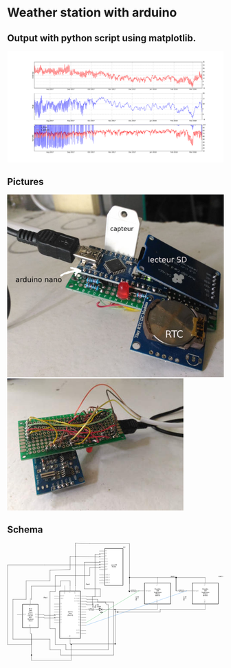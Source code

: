 # Weather station with arduino


Output with python script using matplotlib.
-------------------------------------------
![](https://raw.githubusercontent.com/trent30/station_meteo/master/arduino/output.svg)

Pictures
--------
![](https://github.com/trent30/station_meteo/blob/master/arduino/sm_01.jpg?raw=true)![](https://github.com/trent30/station_meteo/blob/master/arduino/sm_02.jpg?raw=true)

Schema
------
<svg xmlns:svg='http://www.w3.org/2000/svg' xmlns='http://www.w3.org/2000/svg' version='1.2' baseProfile='tiny' x='0in' y='0in' width='8.17292in' height='4.45262in' viewBox='0 0 588.45 320.589' >
<g partID='57470'><g transform='translate(127.65,116.274)' ><g id="schematic">
<rect height="128.7" stroke="#000000" stroke-linecap="round" class="interior rect" stroke-width="0.9" width="56.7" x="14.85" y="14.85" fill="#FFFFFF"/>
<line stroke="none" stroke-linecap="round" y2="28.8" class="pin" x2="86.0499" stroke-width="0" y1="28.8" fill="none" x1="71.6499" id="connector45pin"/>
<g height="0.699999" stroke="none" class="terminal" stroke-width="0" width="0.699999" x="86.0499" y="28.4499" fill="none" id="connector45terminal"/>
<line stroke="#787878" stroke-linecap="round" y2="28.8" class="pin" x2="86.0499" stroke-width="0.699999" y1="28.8" fill="none" x1="71.6499" id="connector57pin"/>
<text stroke="none" text-anchor="end" class="text" stroke-width="0" font-family="'Droid Sans'" fill="#8c8c8c" font-size="3.49999" x="70.2499" y="29.4999">D13/SCK</text>
<rect height="0.699999" stroke="none" class="terminal" stroke-width="0" width="0.699999" x="86.0499" y="28.4499" fill="none" id="connector57terminal"/>
<line stroke="none" stroke-linecap="round" y2="36" class="pin" x2="86.0499" stroke-width="0" y1="36" fill="none" x1="71.6499" id="connector30pin"/>
<g height="0.699999" stroke="none" class="terminal" stroke-width="0" width="0.699999" x="86.0499" y="35.6499" fill="none" id="connector30terminal"/>
<line stroke="#787878" stroke-linecap="round" y2="36" class="pin" x2="86.0499" stroke-width="0.699999" y1="36" fill="none" x1="71.6499" id="connector55pin"/>
<text stroke="none" text-anchor="end" class="text" stroke-width="0" font-family="'Droid Sans'" fill="#8c8c8c" font-size="3.49999" x="70.2499" y="36.6999">D12/MISO</text>
<rect height="0.699999" stroke="none" class="terminal" stroke-width="0" width="0.699999" x="86.0499" y="35.6499" fill="none" id="connector55terminal"/>
<line stroke="none" stroke-linecap="round" y2="43.2" class="pin" x2="86.0499" stroke-width="0" y1="43.2" fill="none" x1="71.6499" id="connector29pin"/>
<g height="0.699999" stroke="none" class="terminal" stroke-width="0" width="0.699999" x="86.0499" y="42.8499" fill="none" id="connector29terminal"/>
<line stroke="#787878" stroke-linecap="round" y2="43.2" class="pin" x2="86.0499" stroke-width="0.699999" y1="43.2" fill="none" x1="71.6499" id="connector58pin"/>
<text stroke="none" text-anchor="end" class="text" stroke-width="0" font-family="'Droid Sans'" fill="#8c8c8c" font-size="3.49999" x="70.2499" y="43.8999">D11/MOSI</text>
<rect height="0.699999" stroke="none" class="terminal" stroke-width="0" width="0.699999" x="86.0499" y="42.8499" fill="none" id="connector58terminal"/>
<line stroke="#787878" stroke-linecap="round" y2="50.4" class="pin" x2="86.0499" stroke-width="0.699999" y1="50.4" fill="none" x1="71.6499" id="connector28pin"/>
<text stroke="none" text-anchor="end" class="text" stroke-width="0" font-family="'Droid Sans'" fill="#8c8c8c" font-size="3.49999" x="70.2499" y="51.0999">D10</text>
<g height="0.699999" stroke="none" class="terminal" stroke-width="0" width="0.699999" x="86.0499" y="50.0499" fill="none" id="connector28terminal"/>
<line stroke="#787878" stroke-linecap="round" y2="57.6" class="pin" x2="86.0499" stroke-width="0.699999" y1="57.6" fill="none" x1="71.6499" id="connector27pin"/>
<text stroke="none" text-anchor="end" class="text" stroke-width="0" font-family="'Droid Sans'" fill="#8c8c8c" font-size="3.49999" x="70.2499" y="58.2999">D9</text>
<g height="0.699999" stroke="none" class="terminal" stroke-width="0" width="0.699999" x="86.0499" y="57.2499" fill="none" id="connector27terminal"/>
<line stroke="#787878" stroke-linecap="round" y2="64.8" class="pin" x2="86.0499" stroke-width="0.699999" y1="64.8" fill="none" x1="71.6499" id="connector26pin"/>
<text stroke="none" text-anchor="end" class="text" stroke-width="0" font-family="'Droid Sans'" fill="#8c8c8c" font-size="3.49999" x="70.2499" y="65.4999">D8</text>
<g height="0.699999" stroke="none" class="terminal" stroke-width="0" width="0.699999" x="86.0499" y="64.4499" fill="none" id="connector26terminal"/>
<line stroke="#787878" stroke-linecap="round" y2="72" class="pin" x2="86.0499" stroke-width="0.699999" y1="72" fill="none" x1="71.6499" id="connector25pin"/>
<text stroke="none" text-anchor="end" class="text" stroke-width="0" font-family="'Droid Sans'" fill="#8c8c8c" font-size="3.49999" x="70.2499" y="72.6999">D7</text>
<g height="0.699999" stroke="none" class="terminal" stroke-width="0" width="0.699999" x="86.0499" y="71.6499" fill="none" id="connector25terminal"/>
<line stroke="#787878" stroke-linecap="round" y2="79.2" class="pin" x2="86.0499" stroke-width="0.699999" y1="79.2" fill="none" x1="71.6499" id="connector24pin"/>
<text stroke="none" text-anchor="end" class="text" stroke-width="0" font-family="'Droid Sans'" fill="#8c8c8c" font-size="3.49999" x="70.2499" y="79.8999">D6</text>
<g height="0.699999" stroke="none" class="terminal" stroke-width="0" width="0.699999" x="86.0499" y="78.8499" fill="none" id="connector24terminal"/>
<line stroke="#787878" stroke-linecap="round" y2="86.4" class="pin" x2="86.0499" stroke-width="0.699999" y1="86.4" fill="none" x1="71.6499" id="connector23pin"/>
<text stroke="none" text-anchor="end" class="text" stroke-width="0" font-family="'Droid Sans'" fill="#8c8c8c" font-size="3.49999" x="70.2499" y="87.0999">D5</text>
<g height="0.699999" stroke="none" class="terminal" stroke-width="0" width="0.699999" x="86.0499" y="86.0499" fill="none" id="connector23terminal"/>
<line stroke="#787878" stroke-linecap="round" y2="93.6" class="pin" x2="86.0499" stroke-width="0.699999" y1="93.6" fill="none" x1="71.6499" id="connector22pin"/>
<text stroke="none" text-anchor="end" class="text" stroke-width="0" font-family="'Droid Sans'" fill="#8c8c8c" font-size="3.49999" x="70.2499" y="94.2999">D4</text>
<g height="0.699999" stroke="none" class="terminal" stroke-width="0" width="0.699999" x="86.0499" y="93.2499" fill="none" id="connector22terminal"/>
<line stroke="#787878" stroke-linecap="round" y2="100.8" class="pin" x2="86.0499" stroke-width="0.699999" y1="100.8" fill="none" x1="71.6499" id="connector21pin"/>
<text stroke="none" text-anchor="end" class="text" stroke-width="0" font-family="'Droid Sans'" fill="#8c8c8c" font-size="3.49999" x="70.2499" y="101.5">D3</text>
<g height="0.699999" stroke="none" class="terminal" stroke-width="0" width="0.699999" x="86.0499" y="100.45" fill="none" id="connector21terminal"/>
<line stroke="#787878" stroke-linecap="round" y2="108" class="pin" x2="86.0499" stroke-width="0.699999" y1="108" fill="none" x1="71.6499" id="connector20pin"/>
<text stroke="none" text-anchor="end" class="text" stroke-width="0" font-family="'Droid Sans'" fill="#8c8c8c" font-size="3.49999" x="70.2499" y="108.7">D2</text>
<g height="0.699999" stroke="none" class="terminal" stroke-width="0" width="0.699999" x="86.0499" y="107.65" fill="none" id="connector20terminal"/>
<line stroke="#787878" stroke-linecap="round" y2="122.4" class="pin" x2="86.0499" stroke-width="0.699999" y1="122.4" fill="none" x1="71.6499" id="connector16pin"/>
<text stroke="none" text-anchor="end" class="text" stroke-width="0" font-family="'Droid Sans'" fill="#8c8c8c" font-size="3.49999" x="70.2499" y="123.1">D1/TX</text>
<g height="0.699999" stroke="none" class="terminal" stroke-width="0" width="0.699999" x="86.0499" y="122.05" fill="none" id="connector16terminal"/>
<line stroke="#787878" stroke-linecap="round" y2="129.6" class="pin" x2="86.0499" stroke-width="0.699999" y1="129.6" fill="none" x1="71.6499" id="connector17pin"/>
<text stroke="none" text-anchor="end" class="text" stroke-width="0" font-family="'Droid Sans'" fill="#8c8c8c" font-size="3.49999" x="70.2499" y="130.3">D0/RX</text>
<g height="0.699999" stroke="none" class="terminal" stroke-width="0" width="0.699999" x="86.0499" y="129.25" fill="none" id="connector17terminal"/>
<line stroke="none" stroke-linecap="round" y2="28.8" class="pin" x2="14.75" stroke-width="0" y1="28.8" fill="none" x1="0.349999" id="connector33pin"/>
<g height="0.699999" stroke="none" class="terminal" stroke-width="0" width="0.699999" x="-0.349999" y="28.4499" fill="none" id="connector33terminal"/>
<line stroke="none" stroke-linecap="round" y2="28.8" class="pin" x2="14.75" stroke-width="0" y1="28.8" fill="none" x1="0.349999" id="connector18pin"/>
<g height="0.699999" stroke="none" class="terminal" stroke-width="0" width="0.699999" x="-0.349999" y="28.4499" fill="none" id="connector18terminal"/>
<line stroke="#787878" stroke-linecap="round" y2="28.8" class="pin" x2="14.75" stroke-width="0.699999" y1="28.8" fill="none" x1="0.349999" id="connector59pin"/>
<text stroke="none" text-anchor="start" class="text" stroke-width="0" font-family="'Droid Sans'" fill="#8c8c8c" font-size="3.49999" x="16.15" y="29.4999">RESET</text>
<rect height="0.699999" stroke="none" class="terminal" stroke-width="0" width="0.699999" x="-0.349999" y="28.4499" fill="none" id="connector59terminal"/>
<line stroke="#787878" stroke-linecap="round" y2="36" class="pin" x2="14.75" stroke-width="0.699999" y1="36" fill="none" x1="0.349999" id="connector43pin"/>
<text stroke="none" text-anchor="start" class="text" stroke-width="0" font-family="'Droid Sans'" fill="#8c8c8c" font-size="3.49999" x="16.15" y="36.6999">AREF</text>
<g height="0.699999" stroke="none" class="terminal" stroke-width="0" width="0.699999" x="-0.349999" y="35.6499" fill="none" id="connector43terminal"/>
<line stroke="#787878" stroke-linecap="round" y2="50.4" class="pin" x2="14.75" stroke-width="0.699999" y1="50.4" fill="none" x1="0.349999" id="connector42pin"/>
<text stroke="none" text-anchor="start" class="text" stroke-width="0" font-family="'Droid Sans'" fill="#8c8c8c" font-size="3.49999" x="16.15" y="51.0999">A0</text>
<g height="0.699999" stroke="none" class="terminal" stroke-width="0" width="0.699999" x="-0.349999" y="50.0499" fill="none" id="connector42terminal"/>
<line stroke="#787878" stroke-linecap="round" y2="57.6" class="pin" x2="14.75" stroke-width="0.699999" y1="57.6" fill="none" x1="0.349999" id="connector41pin"/>
<text stroke="none" text-anchor="start" class="text" stroke-width="0" font-family="'Droid Sans'" fill="#8c8c8c" font-size="3.49999" x="16.15" y="58.2999">A1</text>
<g height="0.699999" stroke="none" class="terminal" stroke-width="0" width="0.699999" x="-0.349999" y="57.2499" fill="none" id="connector41terminal"/>
<line stroke="#787878" stroke-linecap="round" y2="64.8" class="pin" x2="14.75" stroke-width="0.699999" y1="64.8" fill="none" x1="0.349999" id="connector40pin"/>
<text stroke="none" text-anchor="start" class="text" stroke-width="0" font-family="'Droid Sans'" fill="#8c8c8c" font-size="3.49999" x="16.15" y="65.4999">A2</text>
<g height="0.699999" stroke="none" class="terminal" stroke-width="0" width="0.699999" x="-0.349999" y="64.4499" fill="none" id="connector40terminal"/>
<line stroke="#787878" stroke-linecap="round" y2="72" class="pin" x2="14.75" stroke-width="0.699999" y1="72" fill="none" x1="0.349999" id="connector39pin"/>
<text stroke="none" text-anchor="start" class="text" stroke-width="0" font-family="'Droid Sans'" fill="#8c8c8c" font-size="3.49999" x="16.15" y="72.6999">A3</text>
<g height="0.699999" stroke="none" class="terminal" stroke-width="0" width="0.699999" x="-0.349999" y="71.6499" fill="none" id="connector39terminal"/>
<line stroke="#787878" stroke-linecap="round" y2="79.2" class="pin" x2="14.75" stroke-width="0.699999" y1="79.2" fill="none" x1="0.349999" id="connector38pin"/>
<text stroke="none" text-anchor="start" class="text" stroke-width="0" font-family="'Droid Sans'" fill="#8c8c8c" font-size="3.49999" x="16.15" y="79.8999">A4</text>
<g height="0.699999" stroke="none" class="terminal" stroke-width="0" width="0.699999" x="-0.349999" y="78.8499" fill="none" id="connector38terminal"/>
<line stroke="#787878" stroke-linecap="round" y2="86.4" class="pin" x2="14.75" stroke-width="0.699999" y1="86.4" fill="none" x1="0.349999" id="connector37pin"/>
<text stroke="none" text-anchor="start" class="text" stroke-width="0" font-family="'Droid Sans'" fill="#8c8c8c" font-size="3.49999" x="16.15" y="87.0999">A5</text>
<g height="0.699999" stroke="none" class="terminal" stroke-width="0" width="0.699999" x="-0.349999" y="86.0499" fill="none" id="connector37terminal"/>
<line stroke="#787878" stroke-linecap="round" y2="93.6" class="pin" x2="14.75" stroke-width="0.699999" y1="93.6" fill="none" x1="0.349999" id="connector36pin"/>
<text stroke="none" text-anchor="start" class="text" stroke-width="0" font-family="'Droid Sans'" fill="#8c8c8c" font-size="3.49999" x="16.15" y="94.2999">A6</text>
<g height="0.699999" stroke="none" class="terminal" stroke-width="0" width="0.699999" x="-0.349999" y="93.2499" fill="none" id="connector36terminal"/>
<line stroke="#787878" stroke-linecap="round" y2="100.8" class="pin" x2="14.75" stroke-width="0.699999" y1="100.8" fill="none" x1="0.349999" id="connector35pin"/>
<text stroke="none" text-anchor="start" class="text" stroke-width="0" font-family="'Droid Sans'" fill="#8c8c8c" font-size="3.49999" x="16.15" y="101.5">A7</text>
<g height="0.699999" stroke="none" class="terminal" stroke-width="0" width="0.699999" x="-0.349999" y="100.45" fill="none" id="connector35terminal"/>
<line stroke="none" stroke-linecap="round" y2="158.05" class="pin" x2="43.2" stroke-width="0" y1="143.65" fill="none" x1="43.2" id="connector19pin"/>
<g height="0.699999" stroke="none" class="terminal" stroke-width="0" width="0.699999" x="42.8499" y="158.05" fill="none" id="connector19terminal"/>
<line stroke="none" stroke-linecap="round" y2="158.05" class="pin" x2="43.2" stroke-width="0" y1="143.65" fill="none" x1="43.2" id="connector32pin"/>
<g height="0.699999" stroke="none" class="terminal" stroke-width="0" width="0.699999" x="42.8499" y="158.05" fill="none" id="connector32terminal"/>
<line stroke="#787878" stroke-linecap="round" y2="158.05" class="pin" x2="43.2" stroke-width="0.699999" y1="143.65" fill="none" x1="43.2" id="connector60pin"/>
<g transform="matrix(1, 0, 0, 1, 43.8999, 142.25)">
<g>
<g transform="rotate(270)">
<g>
<text stroke="none" text-anchor="start" class="text" stroke-width="0" font-family="'Droid Sans'" fill="#8c8c8c" font-size="3.49999" x="0" y="0">GND</text>
</g>
</g>
</g>
</g>
<rect height="0.699999" stroke="none" class="terminal" stroke-width="0" width="0.699999" x="42.8499" y="158.05" fill="none" id="connector60terminal"/>
<line stroke="#787878" stroke-linecap="round" y2="14.75" class="pin" x2="28.8" stroke-width="0.699999" y1="0.349999" fill="none" x1="28.8" id="connector31pin"/>
<g transform="matrix(1, 0, 0, 1, 29.4999, 16.15)">
<g>
<g transform="rotate(270)">
<g>
<text stroke="none" text-anchor="end" class="text" stroke-width="0" font-family="'Droid Sans'" fill="#8c8c8c" font-size="3.49999" x="0" y="0">VIN</text>
</g>
</g>
</g>
</g>
<g height="0.699999" stroke="none" class="terminal" stroke-width="0" width="0.699999" x="28.4499" y="-0.349999" fill="none" id="connector31terminal"/>
<line stroke="none" stroke-linecap="round" y2="14.75" class="pin" x2="43.2" stroke-width="0" y1="0.349999" fill="none" x1="43.2" id="connector34pin"/>
<g height="0.699999" stroke="none" class="terminal" stroke-width="0" width="0.699999" x="42.8499" y="-0.349999" fill="none" id="connector34terminal"/>
<line stroke="#787878" stroke-linecap="round" y2="14.75" class="pin" x2="43.2" stroke-width="0.699999" y1="0.349999" fill="none" x1="43.2" id="connector56pin"/>
<g transform="matrix(1, 0, 0, 1, 43.8999, 16.15)">
<g>
<g transform="rotate(270)">
<g>
<text stroke="none" text-anchor="end" class="text" stroke-width="0" font-family="'Droid Sans'" fill="#8c8c8c" font-size="3.49999" x="0" y="0">5V</text>
</g>
</g>
</g>
</g>
<rect height="0.699999" stroke="none" class="terminal" stroke-width="0" width="0.699999" x="42.8499" y="-0.349999" fill="none" id="connector56terminal"/>
<line stroke="#787878" stroke-linecap="round" y2="14.75" class="pin" x2="57.6" stroke-width="0.699999" y1="0.349999" fill="none" x1="57.6" id="connector44pin"/>
<g transform="matrix(1, 0, 0, 1, 58.2999, 16.15)">
<g>
<g transform="rotate(270)">
<g>
<text stroke="none" text-anchor="end" class="text" stroke-width="0" font-family="'Droid Sans'" fill="#8c8c8c" font-size="3.49999" x="0" y="0">3V3</text>
</g>
</g>
</g>
</g>
<g height="0.699999" stroke="none" class="terminal" stroke-width="0" width="0.699999" x="57.2499" y="-0.349999" fill="none" id="connector44terminal"/>
<text stroke="none" text-anchor="middle" class="text" stroke-width="0" font-family="'Droid Sans'" fill="#000000" font-size="4.25001" x="43.6499" y="72.8498" id="label">Arduino</text>
<text stroke="none" text-anchor="middle" class="text" stroke-width="0" font-family="'Droid Sans'" fill="#000000" font-size="4.25001" x="43.6499" y="77.3833" id="label">Nano</text>
<text stroke="none" text-anchor="middle" class="text" stroke-width="0" font-family="'Droid Sans'" fill="#000000" font-size="4.25001" x="43.6499" y="81.9167" id="label">(Rev3.0)</text>
</g>
</g></g><g partID='65090'><g transform='translate(487.65,94.6739)' ><g id="schematic">
<rect height="56.7" stroke="#000000" stroke-linecap="round" class="interior rect" stroke-width="0.9" width="71.1" x="14.85" y="14.85" fill="#FFFFFF"/>
<line stroke="#787878" stroke-linecap="round" y2="36" class="pin" x2="14.75" stroke-width="0.699999" y1="36" fill="none" x1="0.349999" id="connector9"/>
<text stroke="none" text-anchor="start" class="text" stroke-width="0" font-family="'Droid Sans'" fill="#8c8c8c" font-size="3.49999" x="16.15" y="36.6999">Data-signal</text>
<g height="0.699999" stroke="none" class="terminal" stroke-width="0" width="0.699999" x="-0.349999" y="35.6499" fill="none" id="connector9terminal"/>
<line stroke="none" stroke-linecap="round" y2="86.0499" class="pin" x2="50.4" stroke-width="0" y1="71.6499" fill="none" x1="50.4" id="connector10"/>
<g height="0.699999" stroke="none" class="terminal" stroke-width="0" width="0.699999" x="50.0499" y="86.0499" fill="none" id="connector10terminal"/>
<line stroke="#787878" stroke-linecap="round" y2="86.0499" class="pin" x2="50.4" stroke-width="0.699999" y1="71.6499" fill="none" x1="50.4" id="connector11"/>
<g transform="matrix(1, 0, 0, 1, 51.0999, 70.2499)">
<g>
<g transform="rotate(270)">
<g>
<text stroke="none" text-anchor="start" class="text" stroke-width="0" font-family="'Droid Sans'" fill="#8c8c8c" font-size="3.49999" x="0" y="0">GND 2</text>
</g>
</g>
</g>
</g>
<g height="0.699999" stroke="none" class="terminal" stroke-width="0" width="0.699999" x="50.0499" y="86.0499" fill="none" id="connector11terminal"/>
<line stroke="#787878" stroke-linecap="round" y2="14.75" class="pin" x2="50.4" stroke-width="0.699999" y1="0.349999" fill="none" x1="50.4" id="connector8"/>
<g transform="matrix(1, 0, 0, 1, 51.0999, 16.15)">
<g>
<g transform="rotate(270)">
<g>
<text stroke="none" text-anchor="end" class="text" stroke-width="0" font-family="'Droid Sans'" fill="#8c8c8c" font-size="3.49999" x="0" y="0">Vcc</text>
</g>
</g>
</g>
</g>
<g height="0.699999" stroke="none" class="terminal" stroke-width="0" width="0.699999" x="50.0499" y="-0.349999" fill="none" id="connector8terminal"/>
<text stroke="none" text-anchor="middle" class="text" stroke-width="0" font-family="'Droid Sans'" fill="#000000" font-size="4.25001" x="50.8499" y="32.3164" id="label">Humidity</text>
<text stroke="none" text-anchor="middle" class="text" stroke-width="0" font-family="'Droid Sans'" fill="#000000" font-size="4.25001" x="50.8499" y="36.8498" id="label">and</text>
<text stroke="none" text-anchor="middle" class="text" stroke-width="0" font-family="'Droid Sans'" fill="#000000" font-size="4.25001" x="50.8499" y="41.3833" id="label">Temperature</text>
<text stroke="none" text-anchor="middle" class="text" stroke-width="0" font-family="'Droid Sans'" fill="#000000" font-size="4.25001" x="50.8499" y="45.9167" id="label">Sensor</text>
<text stroke="none" text-anchor="middle" class="text" stroke-width="0" font-family="'Droid Sans'" fill="#000000" font-size="4.25001" x="50.8499" y="50.4502" id="label">RHT03</text>
</g>
</g></g><g partID='74000'><g transform='translate(358.05,94.6739)' ><g id="schematic">
<rect height="56.7" stroke="#000000" stroke-linecap="round" class="interior rect" stroke-width="0.9" width="71.1" x="14.85" y="14.85" fill="#FFFFFF"/>
<line stroke="#787878" stroke-linecap="round" y2="36" class="pin" x2="14.75" stroke-width="0.699999" y1="36" fill="none" x1="0.349999" id="connector9"/>
<text stroke="none" text-anchor="start" class="text" stroke-width="0" font-family="'Droid Sans'" fill="#8c8c8c" font-size="3.49999" x="16.15" y="36.6999">Data-signal</text>
<g height="0.699999" stroke="none" class="terminal" stroke-width="0" width="0.699999" x="-0.349999" y="35.6499" fill="none" id="connector9terminal"/>
<line stroke="none" stroke-linecap="round" y2="86.0499" class="pin" x2="50.4" stroke-width="0" y1="71.6499" fill="none" x1="50.4" id="connector10"/>
<g height="0.699999" stroke="none" class="terminal" stroke-width="0" width="0.699999" x="50.0499" y="86.0499" fill="none" id="connector10terminal"/>
<line stroke="#787878" stroke-linecap="round" y2="86.0499" class="pin" x2="50.4" stroke-width="0.699999" y1="71.6499" fill="none" x1="50.4" id="connector11"/>
<g transform="matrix(1, 0, 0, 1, 51.0999, 70.2499)">
<g>
<g transform="rotate(270)">
<g>
<text stroke="none" text-anchor="start" class="text" stroke-width="0" font-family="'Droid Sans'" fill="#8c8c8c" font-size="3.49999" x="0" y="0">GND 2</text>
</g>
</g>
</g>
</g>
<g height="0.699999" stroke="none" class="terminal" stroke-width="0" width="0.699999" x="50.0499" y="86.0499" fill="none" id="connector11terminal"/>
<line stroke="#787878" stroke-linecap="round" y2="14.75" class="pin" x2="50.4" stroke-width="0.699999" y1="0.349999" fill="none" x1="50.4" id="connector8"/>
<g transform="matrix(1, 0, 0, 1, 51.0999, 16.15)">
<g>
<g transform="rotate(270)">
<g>
<text stroke="none" text-anchor="end" class="text" stroke-width="0" font-family="'Droid Sans'" fill="#8c8c8c" font-size="3.49999" x="0" y="0">Vcc</text>
</g>
</g>
</g>
</g>
<g height="0.699999" stroke="none" class="terminal" stroke-width="0" width="0.699999" x="50.0499" y="-0.349999" fill="none" id="connector8terminal"/>
<text stroke="none" text-anchor="middle" class="text" stroke-width="0" font-family="'Droid Sans'" fill="#000000" font-size="4.25001" x="50.8499" y="32.3164" id="label">Humidity</text>
<text stroke="none" text-anchor="middle" class="text" stroke-width="0" font-family="'Droid Sans'" fill="#000000" font-size="4.25001" x="50.8499" y="36.8498" id="label">and</text>
<text stroke="none" text-anchor="middle" class="text" stroke-width="0" font-family="'Droid Sans'" fill="#000000" font-size="4.25001" x="50.8499" y="41.3833" id="label">Temperature</text>
<text stroke="none" text-anchor="middle" class="text" stroke-width="0" font-family="'Droid Sans'" fill="#000000" font-size="4.25001" x="50.8499" y="45.9167" id="label">Sensor</text>
<text stroke="none" text-anchor="middle" class="text" stroke-width="0" font-family="'Droid Sans'" fill="#000000" font-size="4.25001" x="50.8499" y="50.4502" id="label">RHT03</text>
</g>
</g></g><g partID='87650'><g transform='translate(213.7,177.978)' ><g xmlns="http://www.w3.org/2000/svg" id="schematic">
<line xmlns="http://www.w3.org/2000/svg" stroke="#000000" stroke-linecap="round" y2="0.216" class="other" x2="8.63003" stroke-width="0.432002" y1="3.096" x1="7.55002"/>
<line xmlns="http://www.w3.org/2000/svg" stroke="#000000" stroke-linecap="round" y2="5.976" class="other" x2="10.43" stroke-width="0.432002" y1="0.216" x1="8.63003"/>
<line xmlns="http://www.w3.org/2000/svg" stroke="#000000" stroke-linecap="round" y2="0.216" class="other" x2="12.23" stroke-width="0.432002" y1="5.976" x1="10.43"/>
<line xmlns="http://www.w3.org/2000/svg" stroke="#000000" stroke-linecap="round" y2="5.976" class="other" x2="14.03" stroke-width="0.432002" y1="0.216" x1="12.23"/>
<line xmlns="http://www.w3.org/2000/svg" stroke="#000000" stroke-linecap="round" y2="0.216" class="other" x2="15.8301" stroke-width="0.432002" y1="5.976" x1="14.03"/>
<line xmlns="http://www.w3.org/2000/svg" stroke="#000000" stroke-linecap="round" y2="5.976" class="other" x2="17.6301" stroke-width="0.432002" y1="0.216" x1="15.8301"/>
<line xmlns="http://www.w3.org/2000/svg" stroke="#000000" stroke-linecap="round" y2="0.216" class="other" x2="19.4301" stroke-width="0.432002" y1="5.976" x1="17.6301"/>
<line xmlns="http://www.w3.org/2000/svg" stroke="#000000" stroke-linecap="round" y2="5.976" class="other" x2="21.2301" stroke-width="0.432002" y1="0.216" x1="19.4301"/>
<line xmlns="http://www.w3.org/2000/svg" stroke="#000000" stroke-linecap="round" y2="3.096" class="other" x2="21.9501" stroke-width="0.432002" y1="5.976" x1="21.2301"/>
<line xmlns="http://www.w3.org/2000/svg" stroke="#787878" stroke-linecap="round" y2="3.096" class="pin" x2="21.9501" stroke-width="0.700001" connectorname="2" y1="3.096" id="connector1pin" x1="29.1502"/>
<g height="0.000283465" xmlns="http://www.w3.org/2000/svg" stroke="none" class="terminal" stroke-width="0" width="0.000283466" x="29.1502" y="3.096" fill="none" id="connector1terminal"/>
<text xmlns="http://www.w3.org/2000/svg" stroke="none" text-anchor="middle" class="text" stroke-width="0" font-family="'Droid Sans'" fill="#8c8c8c" font-size="2.50001" x="25.5501" y="2.046">2</text>
<line xmlns="http://www.w3.org/2000/svg" stroke="#787878" stroke-linecap="round" y2="3.096" class="pin" x2="7.55002" stroke-width="0.700001" connectorname="1" y1="3.096" id="connector0pin" x1="0.350001"/>
<g height="0.000283465" xmlns="http://www.w3.org/2000/svg" stroke="none" class="terminal" stroke-width="0" width="0.000283466" x="0.350001" y="3.096" fill="none" id="connector0terminal"/>
<text xmlns="http://www.w3.org/2000/svg" stroke="none" text-anchor="middle" class="text" stroke-width="0" font-family="'Droid Sans'" fill="#8c8c8c" font-size="2.50001" x="3.95001" y="2.046">1</text>
</g>
</g></g><g partID='93280'><g transform='translate(242.499,191.226)' ><g transform='matrix(0,-1,1,0,0,0)'  ><g id="schematic">
<line stroke="#000000" stroke-linecap="round" y2="14.75" x2="10.152" stroke-width="0.5" fill="none" y1="14.75" x1="13.752"/>
<line stroke="#000000" stroke-linecap="round" y2="14.75" x2="6.552" stroke-width="0.5" fill="none" y1="14.75" x1="10.152"/>
<polygon stroke="#000000" stroke-linecap="round" stroke-linejoin="round" stroke-width="0.9" fill="#FFFFFF" points="13.752,7.55,10.152,14.75,6.552,7.55,10.152,7.55"/>
<line stroke="#000000" stroke-linecap="round" y2="12.558" x2="1.543" stroke-width="0.5" fill="none" y1="9.71" x1="4.392"/>
<line stroke="#000000" stroke-linecap="round" y2="15.843" x2="1.859" stroke-width="0.5" fill="none" y1="12.951" x1="4.752"/>
<line stroke="#787878" stroke-linecap="round" y2="14.75" x2="10.152" stroke-width="0.75" fill="none" y1="21.951" id="connector0pin" x1="10.152"/>
<g height="0" width="0.001" x="10.152" y="21.951" fill="none" id="connector0terminal"/>
<line stroke="#787878" stroke-linecap="round" y2="14.75" x2="10.152" stroke-width="0.75" fill="none" y1="21.951" id="connector3pin" x1="10.152"/>
<g height="0" width="0.001" x="10.152" y="21.951" fill="none" id="connector3terminal"/>
<g transform="matrix(1, 0, 0, 1, 3.21098, 6.47347)">
<g>
<g transform="rotate(270)">
<g>
<g transform="matrix(1, 0, 0, 1, -12.5641, 5.8908)">
<text fill="#8C8C8C" font-family="'DroidSans'" font-size="2.5">2</text>
</g>
</g>
</g>
</g>
</g>
<line stroke="#787878" stroke-linecap="round" y2="7.55" x2="10.152" stroke-width="0.75" fill="none" y1="0.35" id="connector2pin" x1="10.152"/>
<g height="0" width="0.001" x="10.152" y="0.35" fill="none" id="connector2terminal"/>
<line stroke="#787878" stroke-linecap="round" y2="7.55" x2="10.152" stroke-width="0.75" fill="none" y1="0.35" id="connector1pin" x1="10.152"/>
<g height="0" width="0.001" x="10.152" y="0.35" fill="none" id="connector1terminal"/>
<g transform="matrix(1, 0, 0, 1, 3.21098, 1.39347)">
<g>
<g transform="rotate(270)">
<g>
<g transform="matrix(1, 0, 0, 1, -3.2457, 5.8908)">
<text fill="#8C8C8C" font-family="'DroidSans'" font-size="2.5">1</text>
</g>
</g>
</g>
</g>
</g>
<path stroke="#000000" stroke-linecap="round" stroke-linejoin="round" stroke-width="0.2" d="M0.432,13.669l1.08,-2.52l1.44,1.439L0.432,13.669z"/>
<path stroke="#000000" stroke-linecap="round" stroke-linejoin="round" stroke-width="0.2" d="M0.792,16.91l1.08,-2.52l1.439,1.439L0.792,16.91z"/>
</g>
</g></g></g><g partID='99450'><g transform='translate(358.4,133.77)' ><g transform='matrix(-1,0,0,-1,0,0)'  ><g xmlns="http://www.w3.org/2000/svg" id="schematic">
<line xmlns="http://www.w3.org/2000/svg" stroke="#000000" stroke-linecap="round" y2="0.216" class="other" x2="8.63003" stroke-width="0.432002" y1="3.096" x1="7.55002"/>
<line xmlns="http://www.w3.org/2000/svg" stroke="#000000" stroke-linecap="round" y2="5.976" class="other" x2="10.43" stroke-width="0.432002" y1="0.216" x1="8.63003"/>
<line xmlns="http://www.w3.org/2000/svg" stroke="#000000" stroke-linecap="round" y2="0.216" class="other" x2="12.23" stroke-width="0.432002" y1="5.976" x1="10.43"/>
<line xmlns="http://www.w3.org/2000/svg" stroke="#000000" stroke-linecap="round" y2="5.976" class="other" x2="14.03" stroke-width="0.432002" y1="0.216" x1="12.23"/>
<line xmlns="http://www.w3.org/2000/svg" stroke="#000000" stroke-linecap="round" y2="0.216" class="other" x2="15.8301" stroke-width="0.432002" y1="5.976" x1="14.03"/>
<line xmlns="http://www.w3.org/2000/svg" stroke="#000000" stroke-linecap="round" y2="5.976" class="other" x2="17.6301" stroke-width="0.432002" y1="0.216" x1="15.8301"/>
<line xmlns="http://www.w3.org/2000/svg" stroke="#000000" stroke-linecap="round" y2="0.216" class="other" x2="19.4301" stroke-width="0.432002" y1="5.976" x1="17.6301"/>
<line xmlns="http://www.w3.org/2000/svg" stroke="#000000" stroke-linecap="round" y2="5.976" class="other" x2="21.2301" stroke-width="0.432002" y1="0.216" x1="19.4301"/>
<line xmlns="http://www.w3.org/2000/svg" stroke="#000000" stroke-linecap="round" y2="3.096" class="other" x2="21.9501" stroke-width="0.432002" y1="5.976" x1="21.2301"/>
<line xmlns="http://www.w3.org/2000/svg" stroke="#787878" stroke-linecap="round" y2="3.096" class="pin" x2="21.9501" stroke-width="0.700001" connectorname="2" y1="3.096" id="connector1pin" x1="29.1502"/>
<g height="0.000283465" xmlns="http://www.w3.org/2000/svg" stroke="none" class="terminal" stroke-width="0" width="0.000283466" x="29.1502" y="3.096" fill="none" id="connector1terminal"/>
<text xmlns="http://www.w3.org/2000/svg" stroke="none" text-anchor="middle" class="text" stroke-width="0" font-family="'Droid Sans'" fill="#8c8c8c" font-size="2.50001" x="25.5501" y="2.046">2</text>
<line xmlns="http://www.w3.org/2000/svg" stroke="#787878" stroke-linecap="round" y2="3.096" class="pin" x2="7.55002" stroke-width="0.700001" connectorname="1" y1="3.096" id="connector0pin" x1="0.350001"/>
<g height="0.000283465" xmlns="http://www.w3.org/2000/svg" stroke="none" class="terminal" stroke-width="0" width="0.000283466" x="0.350001" y="3.096" fill="none" id="connector0terminal"/>
<text xmlns="http://www.w3.org/2000/svg" stroke="none" text-anchor="middle" class="text" stroke-width="0" font-family="'Droid Sans'" fill="#8c8c8c" font-size="2.50001" x="3.95001" y="2.046">1</text>
</g>
</g></g></g><g partID='98950'><g transform='translate(488,133.77)' ><g transform='matrix(-1,0,0,-1,0,0)'  ><g xmlns="http://www.w3.org/2000/svg" id="schematic">
<line xmlns="http://www.w3.org/2000/svg" stroke="#000000" stroke-linecap="round" y2="0.216" class="other" x2="8.63003" stroke-width="0.432002" y1="3.096" x1="7.55002"/>
<line xmlns="http://www.w3.org/2000/svg" stroke="#000000" stroke-linecap="round" y2="5.976" class="other" x2="10.43" stroke-width="0.432002" y1="0.216" x1="8.63003"/>
<line xmlns="http://www.w3.org/2000/svg" stroke="#000000" stroke-linecap="round" y2="0.216" class="other" x2="12.23" stroke-width="0.432002" y1="5.976" x1="10.43"/>
<line xmlns="http://www.w3.org/2000/svg" stroke="#000000" stroke-linecap="round" y2="5.976" class="other" x2="14.03" stroke-width="0.432002" y1="0.216" x1="12.23"/>
<line xmlns="http://www.w3.org/2000/svg" stroke="#000000" stroke-linecap="round" y2="0.216" class="other" x2="15.8301" stroke-width="0.432002" y1="5.976" x1="14.03"/>
<line xmlns="http://www.w3.org/2000/svg" stroke="#000000" stroke-linecap="round" y2="5.976" class="other" x2="17.6301" stroke-width="0.432002" y1="0.216" x1="15.8301"/>
<line xmlns="http://www.w3.org/2000/svg" stroke="#000000" stroke-linecap="round" y2="0.216" class="other" x2="19.4301" stroke-width="0.432002" y1="5.976" x1="17.6301"/>
<line xmlns="http://www.w3.org/2000/svg" stroke="#000000" stroke-linecap="round" y2="5.976" class="other" x2="21.2301" stroke-width="0.432002" y1="0.216" x1="19.4301"/>
<line xmlns="http://www.w3.org/2000/svg" stroke="#000000" stroke-linecap="round" y2="3.096" class="other" x2="21.9501" stroke-width="0.432002" y1="5.976" x1="21.2301"/>
<line xmlns="http://www.w3.org/2000/svg" stroke="#787878" stroke-linecap="round" y2="3.096" class="pin" x2="21.9501" stroke-width="0.700001" connectorname="2" y1="3.096" id="connector1pin" x1="29.1502"/>
<g height="0.000283465" xmlns="http://www.w3.org/2000/svg" stroke="none" class="terminal" stroke-width="0" width="0.000283466" x="29.1502" y="3.096" fill="none" id="connector1terminal"/>
<text xmlns="http://www.w3.org/2000/svg" stroke="none" text-anchor="middle" class="text" stroke-width="0" font-family="'Droid Sans'" fill="#8c8c8c" font-size="2.50001" x="25.5501" y="2.046">2</text>
<line xmlns="http://www.w3.org/2000/svg" stroke="#787878" stroke-linecap="round" y2="3.096" class="pin" x2="7.55002" stroke-width="0.700001" connectorname="1" y1="3.096" id="connector0pin" x1="0.350001"/>
<g height="0.000283465" xmlns="http://www.w3.org/2000/svg" stroke="none" class="terminal" stroke-width="0" width="0.000283466" x="0.350001" y="3.096" fill="none" id="connector0terminal"/>
<text xmlns="http://www.w3.org/2000/svg" stroke="none" text-anchor="middle" class="text" stroke-width="0" font-family="'Droid Sans'" fill="#8c8c8c" font-size="2.50001" x="3.95001" y="2.046">1</text>
</g>
</g></g></g><g partID='140250'><g transform='translate(26.85,152.274)' ><g id="schematic">
<rect height="63.9" stroke="#000000" stroke-linecap="round" class="interior rect" stroke-width="0.9" width="42.3" x="14.85" y="14.85" fill="#FFFFFF"/>
<line stroke="#787878" stroke-linecap="round" y2="43.2" class="pin" x2="71.6499" stroke-width="0.699999" y1="43.2" fill="none" x1="57.2499" id="connector9pin"/>
<text stroke="none" text-anchor="end" class="text" stroke-width="0" font-family="'Droid Sans'" fill="#8c8c8c" font-size="3.49999" x="55.8499" y="43.8999">SDA</text>
<g height="0.699999" stroke="none" class="terminal" stroke-width="0" width="0.699999" x="71.6499" y="42.8499" fill="none" id="connector9terminal"/>
<line stroke="#787878" stroke-linecap="round" y2="50.4" class="pin" x2="71.6499" stroke-width="0.699999" y1="50.4" fill="none" x1="57.2499" id="connector8pin"/>
<text stroke="none" text-anchor="end" class="text" stroke-width="0" font-family="'Droid Sans'" fill="#8c8c8c" font-size="3.49999" x="55.8499" y="51.0999">SCL</text>
<g height="0.699999" stroke="none" class="terminal" stroke-width="0" width="0.699999" x="71.6499" y="50.0499" fill="none" id="connector8terminal"/>
<line stroke="#787878" stroke-linecap="round" y2="43.2" class="pin" x2="14.75" stroke-width="0.699999" y1="43.2" fill="none" x1="0.349999" id="connector7"/>
<text stroke="none" text-anchor="start" class="text" stroke-width="0" font-family="'Droid Sans'" fill="#8c8c8c" font-size="3.49999" x="16.15" y="43.8999">SQW</text>
<g height="0.699999" stroke="none" class="terminal" stroke-width="0" width="0.699999" x="-0.349999" y="42.8499" fill="none" id="connector7terminal"/>
<line stroke="#787878" stroke-linecap="round" y2="93.2499" class="pin" x2="36" stroke-width="0.699999" y1="78.8499" fill="none" x1="36" id="connector6"/>
<g transform="matrix(1, 0, 0, 1, 36.6999, 77.4499)">
<g>
<g transform="rotate(270)">
<g>
<text stroke="none" text-anchor="start" class="text" stroke-width="0" font-family="'Droid Sans'" fill="#8c8c8c" font-size="3.49999" x="0" y="0">GND</text>
</g>
</g>
</g>
</g>
<g height="0.699999" stroke="none" class="terminal" stroke-width="0" width="0.699999" x="35.6499" y="93.2499" fill="none" id="connector6terminal"/>
<line stroke="#787878" stroke-linecap="round" y2="14.75" class="pin" x2="36" stroke-width="0.699999" y1="0.349999" fill="none" x1="36" id="connector5pin"/>
<g transform="matrix(1, 0, 0, 1, 36.6999, 16.15)">
<g>
<g transform="rotate(270)">
<g>
<text stroke="none" text-anchor="end" class="text" stroke-width="0" font-family="'Droid Sans'" fill="#8c8c8c" font-size="3.49999" x="0" y="0">5V</text>
</g>
</g>
</g>
</g>
<g height="0.699999" stroke="none" class="terminal" stroke-width="0" width="0.699999" x="35.6499" y="-0.349999" fill="none" id="connector5terminal"/>
<text stroke="none" text-anchor="middle" class="text" stroke-width="0" font-family="'Droid Sans'" fill="#000000" font-size="4.25001" x="36.4501" y="29.1161" id="label">Real</text>
<text stroke="none" text-anchor="middle" class="text" stroke-width="0" font-family="'Droid Sans'" fill="#000000" font-size="4.25001" x="36.4501" y="33.6495" id="label">Time</text>
<text stroke="none" text-anchor="middle" class="text" stroke-width="0" font-family="'Droid Sans'" fill="#000000" font-size="4.25001" x="36.4501" y="38.183" id="label">Clock</text>
<text stroke="none" text-anchor="middle" class="text" stroke-width="0" font-family="'Droid Sans'" fill="#000000" font-size="4.25001" x="36.4501" y="42.7164" id="label">Module</text>
<text stroke="none" text-anchor="middle" class="text" stroke-width="0" font-family="'Droid Sans'" fill="#000000" font-size="4.25001" x="36.4501" y="47.2499" id="label">DS1307</text>
<text stroke="none" text-anchor="middle" class="text" stroke-width="0" font-family="'Droid Sans'" fill="#000000" font-size="4.25001" x="36.4501" y="51.7836" id="label">RTC</text>
<text stroke="none" text-anchor="middle" class="text" stroke-width="0" font-family="'Droid Sans'" fill="#000000" font-size="4.25001" x="36.4501" y="56.317" id="label">Breakout</text>
<text stroke="none" text-anchor="middle" class="text" stroke-width="0" font-family="'Droid Sans'" fill="#000000" font-size="4.25001" x="36.4501" y="60.8505" id="label">Board</text>
</g>
</g></g><g partID='146940'><g transform='translate(250.05,15.4738)' ><g xmlns="http://www.w3.org/2000/svg" id="schematic">
<rect height="99.9" xmlns="http://www.w3.org/2000/svg" stroke="#000000" stroke-linecap="round" class="interior rect" stroke-width="0.9" width="49.5" x="14.85" y="0.45" fill="#FFFFFF"/>
<line xmlns="http://www.w3.org/2000/svg" stroke="#787878" stroke-linecap="round" y2="7.2" class="pin" x2="14.75" stroke-width="0.699999" y1="7.2" fill="none" x1="0.349999" id="connector7pin"/>
<text xmlns="http://www.w3.org/2000/svg" stroke="none" text-anchor="middle" class="text" stroke-width="0" font-family="'Droid Sans'" fill="#8c8c8c" font-size="2.5" x="7.54999" y="6.14999">1</text>
<text xmlns="http://www.w3.org/2000/svg" stroke="none" text-anchor="start" class="text" stroke-width="0" font-family="'Droid Sans'" fill="#8c8c8c" font-size="3.49999" x="16.15" y="7.89999">NC</text>
<g height="0.699999" xmlns="http://www.w3.org/2000/svg" stroke="none" class="terminal" stroke-width="0" width="0.699999" x="-0.349999" y="6.85001" fill="none" id="connector7terminal"/>
<line xmlns="http://www.w3.org/2000/svg" stroke="#787878" stroke-linecap="round" y2="14.4" class="pin" x2="14.75" stroke-width="0.699999" y1="14.4" fill="none" x1="0.349999" id="connector0pin"/>
<text xmlns="http://www.w3.org/2000/svg" stroke="none" text-anchor="middle" class="text" stroke-width="0" font-family="'Droid Sans'" fill="#8c8c8c" font-size="2.5" x="7.54999" y="13.35">2</text>
<text xmlns="http://www.w3.org/2000/svg" stroke="none" text-anchor="start" class="text" stroke-width="0" font-family="'Droid Sans'" fill="#8c8c8c" font-size="3.49999" x="16.15" y="15.1">CS</text>
<g height="0.699999" xmlns="http://www.w3.org/2000/svg" stroke="none" class="terminal" stroke-width="0" width="0.699999" x="-0.349999" y="14.05" fill="none" id="connector0terminal"/>
<line xmlns="http://www.w3.org/2000/svg" stroke="#787878" stroke-linecap="round" y2="21.6" class="pin" x2="14.75" stroke-width="0.699999" y1="21.6" fill="none" x1="0.349999" id="connector1pin"/>
<text xmlns="http://www.w3.org/2000/svg" stroke="none" text-anchor="middle" class="text" stroke-width="0" font-family="'Droid Sans'" fill="#8c8c8c" font-size="2.5" x="7.54999" y="20.55">3</text>
<text xmlns="http://www.w3.org/2000/svg" stroke="none" text-anchor="start" class="text" stroke-width="0" font-family="'Droid Sans'" fill="#8c8c8c" font-size="3.49999" x="16.15" y="22.3">DI</text>
<g height="0.699999" xmlns="http://www.w3.org/2000/svg" stroke="none" class="terminal" stroke-width="0" width="0.699999" x="-0.349999" y="21.25" fill="none" id="connector1terminal"/>
<line xmlns="http://www.w3.org/2000/svg" stroke="#787878" stroke-linecap="round" y2="28.8" class="pin" x2="14.75" stroke-width="0.699999" y1="28.8" fill="none" x1="0.349999" id="connector3pin"/>
<text xmlns="http://www.w3.org/2000/svg" stroke="none" text-anchor="middle" class="text" stroke-width="0" font-family="'Droid Sans'" fill="#8c8c8c" font-size="2.5" x="7.54999" y="27.75">4</text>
<text xmlns="http://www.w3.org/2000/svg" stroke="none" text-anchor="start" class="text" stroke-width="0" font-family="'Droid Sans'" fill="#8c8c8c" font-size="3.49999" x="16.15" y="29.4999">VCC</text>
<g height="0.699999" xmlns="http://www.w3.org/2000/svg" stroke="none" class="terminal" stroke-width="0" width="0.699999" x="-0.349999" y="28.4499" fill="none" id="connector3terminal"/>
<line xmlns="http://www.w3.org/2000/svg" stroke="#787878" stroke-linecap="round" y2="36" class="pin" x2="14.75" stroke-width="0.699999" y1="36" fill="none" x1="0.349999" id="connector4pin"/>
<text xmlns="http://www.w3.org/2000/svg" stroke="none" text-anchor="middle" class="text" stroke-width="0" font-family="'Droid Sans'" fill="#8c8c8c" font-size="2.5" x="7.54999" y="34.95">5</text>
<text xmlns="http://www.w3.org/2000/svg" stroke="none" text-anchor="start" class="text" stroke-width="0" font-family="'Droid Sans'" fill="#8c8c8c" font-size="3.49999" x="16.15" y="36.6999">SCK</text>
<g height="0.699999" xmlns="http://www.w3.org/2000/svg" stroke="none" class="terminal" stroke-width="0" width="0.699999" x="-0.349999" y="35.6499" fill="none" id="connector4terminal"/>
<line xmlns="http://www.w3.org/2000/svg" stroke="#787878" stroke-linecap="round" y2="43.2" class="pin" x2="14.75" stroke-width="0.699999" y1="43.2" fill="none" x1="0.349999" id="connector2pin"/>
<text xmlns="http://www.w3.org/2000/svg" stroke="none" text-anchor="middle" class="text" stroke-width="0" font-family="'Droid Sans'" fill="#8c8c8c" font-size="2.5" x="7.54999" y="42.15">6</text>
<text xmlns="http://www.w3.org/2000/svg" stroke="none" text-anchor="start" class="text" stroke-width="0" font-family="'Droid Sans'" fill="#8c8c8c" font-size="3.49999" x="16.15" y="43.8999">GND</text>
<g height="0.699999" xmlns="http://www.w3.org/2000/svg" stroke="none" class="terminal" stroke-width="0" width="0.699999" x="-0.349999" y="42.8499" fill="none" id="connector2terminal"/>
<line xmlns="http://www.w3.org/2000/svg" stroke="#787878" stroke-linecap="round" y2="50.4" class="pin" x2="14.75" stroke-width="0.699999" y1="50.4" fill="none" x1="0.349999" id="connector6pin"/>
<text xmlns="http://www.w3.org/2000/svg" stroke="none" text-anchor="middle" class="text" stroke-width="0" font-family="'Droid Sans'" fill="#8c8c8c" font-size="2.5" x="7.54999" y="49.35">7</text>
<text xmlns="http://www.w3.org/2000/svg" stroke="none" text-anchor="start" class="text" stroke-width="0" font-family="'Droid Sans'" fill="#8c8c8c" font-size="3.49999" x="16.15" y="51.0999">DO</text>
<g height="0.699999" xmlns="http://www.w3.org/2000/svg" stroke="none" class="terminal" stroke-width="0" width="0.699999" x="-0.349999" y="50.0499" fill="none" id="connector6terminal"/>
<line xmlns="http://www.w3.org/2000/svg" stroke="#787878" stroke-linecap="round" y2="57.6" class="pin" x2="14.75" stroke-width="0.699999" y1="57.6" fill="none" x1="0.349999" id="connector5pin"/>
<text xmlns="http://www.w3.org/2000/svg" stroke="none" text-anchor="middle" class="text" stroke-width="0" font-family="'Droid Sans'" fill="#8c8c8c" font-size="2.5" x="7.54999" y="56.55">8</text>
<text xmlns="http://www.w3.org/2000/svg" stroke="none" text-anchor="start" class="text" stroke-width="0" font-family="'Droid Sans'" fill="#8c8c8c" font-size="3.49999" x="16.15" y="58.2999">RSV</text>
<g height="0.699999" xmlns="http://www.w3.org/2000/svg" stroke="none" class="terminal" stroke-width="0" width="0.699999" x="-0.349999" y="57.2499" fill="none" id="connector5terminal"/>
<line xmlns="http://www.w3.org/2000/svg" stroke="#787878" stroke-linecap="round" y2="72" class="pin" x2="14.75" stroke-width="0.699999" y1="72" fill="none" x1="0.349999" id="connector9pin"/>
<text xmlns="http://www.w3.org/2000/svg" stroke="none" text-anchor="middle" class="text" stroke-width="0" font-family="'Droid Sans'" fill="#8c8c8c" font-size="2.5" x="7.54999" y="70.95">11</text>
<text xmlns="http://www.w3.org/2000/svg" stroke="none" text-anchor="start" class="text" stroke-width="0" font-family="'Droid Sans'" fill="#8c8c8c" font-size="3.49999" x="16.15" y="72.6999">SHIELD</text>
<g height="0.699999" xmlns="http://www.w3.org/2000/svg" stroke="none" class="terminal" stroke-width="0" width="0.699999" x="-0.349999" y="71.6499" fill="none" id="connector9terminal"/>
<line xmlns="http://www.w3.org/2000/svg" stroke="#787878" stroke-linecap="round" y2="79.2" class="pin" x2="14.75" stroke-width="0.699999" y1="79.2" fill="none" x1="0.349999" id="connector10pin"/>
<text xmlns="http://www.w3.org/2000/svg" stroke="none" text-anchor="middle" class="text" stroke-width="0" font-family="'Droid Sans'" fill="#8c8c8c" font-size="2.5" x="7.54999" y="78.15">10</text>
<text xmlns="http://www.w3.org/2000/svg" stroke="none" text-anchor="start" class="text" stroke-width="0" font-family="'Droid Sans'" fill="#8c8c8c" font-size="3.49999" x="16.15" y="79.8999">SHIELD</text>
<g height="0.699999" xmlns="http://www.w3.org/2000/svg" stroke="none" class="terminal" stroke-width="0" width="0.699999" x="-0.349999" y="78.8499" fill="none" id="connector10terminal"/>
<line xmlns="http://www.w3.org/2000/svg" stroke="#787878" stroke-linecap="round" y2="86.4" class="pin" x2="14.75" stroke-width="0.699999" y1="86.4" fill="none" x1="0.349999" id="connector8pin"/>
<text xmlns="http://www.w3.org/2000/svg" stroke="none" text-anchor="middle" class="text" stroke-width="0" font-family="'Droid Sans'" fill="#8c8c8c" font-size="2.5" x="7.54999" y="85.35">12</text>
<text xmlns="http://www.w3.org/2000/svg" stroke="none" text-anchor="start" class="text" stroke-width="0" font-family="'Droid Sans'" fill="#8c8c8c" font-size="3.49999" x="16.15" y="87.0999">SHIELD</text>
<g height="0.699999" xmlns="http://www.w3.org/2000/svg" stroke="none" class="terminal" stroke-width="0" width="0.699999" x="-0.349999" y="86.0499" fill="none" id="connector8terminal"/>
<line xmlns="http://www.w3.org/2000/svg" stroke="#787878" stroke-linecap="round" y2="93.6" class="pin" x2="14.75" stroke-width="0.699999" y1="93.6" fill="none" x1="0.349999" id="connector11pin"/>
<text xmlns="http://www.w3.org/2000/svg" stroke="none" text-anchor="middle" class="text" stroke-width="0" font-family="'Droid Sans'" fill="#8c8c8c" font-size="2.5" x="7.54999" y="92.55">9</text>
<text xmlns="http://www.w3.org/2000/svg" stroke="none" text-anchor="start" class="text" stroke-width="0" font-family="'Droid Sans'" fill="#8c8c8c" font-size="3.49999" x="16.15" y="94.2999">SHIELD</text>
<g height="0.699999" xmlns="http://www.w3.org/2000/svg" stroke="none" class="terminal" stroke-width="0" width="0.699999" x="-0.349999" y="93.2499" fill="none" id="connector11terminal"/>
<text xmlns="http://www.w3.org/2000/svg" stroke="none" text-anchor="middle" class="text" stroke-width="0" font-family="'Droid Sans'" fill="#000000" font-size="4.25001" x="40.0501" y="46.3164" id="label">microSD</text>
<text xmlns="http://www.w3.org/2000/svg" stroke="none" text-anchor="middle" class="text" stroke-width="0" font-family="'Droid Sans'" fill="#000000" font-size="4.25001" x="40.0501" y="50.8501" id="label">Socket</text>
</g>
</g></g><g partID='164710'><line stroke-linecap='round' stroke='#157de6' x1='214.05' y1='224.274' x2='487.65' y2='130.674' stroke-width='0.4' /></g><g partID='164730'><line stroke-linecap='round' stroke='#157de6' x1='487.65' y1='130.674' x2='487.65' y2='130.674' stroke-width='0.4' /></g><g partID='164750'><line stroke-linecap='round' stroke='#33ffc5' x1='242.849' y1='181.074' x2='242.85' y2='181.074' stroke-width='0.4' /></g><g partID='164770'><line stroke-linecap='round' stroke='#8c3b00' x1='214.05' y1='181.074' x2='214.05' y2='181.074' stroke-width='0.4' /></g><g partID='164790'><line stroke-linecap='round' stroke='#00a527' x1='214.05' y1='217.074' x2='358.05' y2='130.674' stroke-width='0.4' /></g><g partID='164810'><line stroke-linecap='round' stroke='#00a527' x1='358.05' y1='130.674' x2='358.05' y2='130.674' stroke-width='0.4' /></g><g partID='138890'><line stroke-linecap='round' stroke='#404040' x1='264.45' y1='181.074' x2='292.717' y2='181.074' stroke-width='0.699998' /></g><g partID='138910'><line stroke-linecap='round' stroke='#404040' x1='292.716' y1='181.074' x2='293.783' y2='188.007' stroke-width='0.699998' /></g><circle  fill="black" cx="292.716" cy="181.074" r="1.44" stroke-width="0" stroke="none" /><g partID='138930'><line stroke-linecap='round' stroke='#404040' x1='293.25' y1='188.274' x2='293.25' y2='181.074' stroke-width='0.699998' /></g><g partID='138950'><line stroke-linecap='round' stroke='#404040' x1='293.25' y1='181.074' x2='408.45' y2='181.074' stroke-width='0.699998' /></g><g partID='139730'><line stroke-linecap='round' stroke='#404040' x1='415.65' y1='181.074' x2='415.65' y2='181.074' stroke-width='0.699998' /></g><g partID='138970'><line stroke-linecap='round' stroke='#404040' x1='538.05' y1='181.074' x2='415.65' y2='181.074' stroke-width='0.699998' /></g><g partID='138990'><line stroke-linecap='round' stroke='#404040' x1='415.65' y1='181.074' x2='415.65' y2='188.274' stroke-width='0.699998' /></g><g partID='139010'><line stroke-linecap='round' stroke='#404040' x1='415.65' y1='188.274' x2='300.45' y2='188.274' stroke-width='0.699998' /></g><g partID='139030'><line stroke-linecap='round' stroke='#404040' x1='300.45' y1='188.274' x2='293.783' y2='188.007' stroke-width='0.699998' /></g><circle  fill="black" cx="300.45" cy="188.274" r="1.44" stroke-width="0" stroke="none" /><g partID='139050'><line stroke-linecap='round' stroke='#404040' x1='170.85' y1='274.674' x2='293.25' y2='274.674' stroke-width='0.699998' /></g><circle  fill="black" cx="293.25" cy="274.674" r="1.44" stroke-width="0" stroke="none" /><g partID='139070'><line stroke-linecap='round' stroke='#404040' x1='293.25' y1='274.674' x2='293.25' y2='188.274' stroke-width='0.699998' /></g><g partID='139210'><line stroke-linecap='round' stroke='#404040' x1='293.25' y1='188.274' x2='293.783' y2='188.007' stroke-width='0.699998' /></g><g partID='139610'><line stroke-linecap='round' stroke='#404040' x1='458.85' y1='94.6738' x2='458.85' y2='130.674' stroke-width='0.699998' /></g><circle  fill="black" cx="458.85" cy="94.6738" r="1.44" stroke-width="0" stroke="none" /><g partID='139620'><line stroke-linecap='round' stroke='#404040' x1='538.05' y1='94.6739' x2='458.85' y2='94.6738' stroke-width='0.699998' /></g><g partID='150240'><line stroke-linecap='round' stroke='#404040' x1='127.65' y1='202.674' x2='130.65' y2='204.339' stroke-width='0.699998' /></g><g partID='150260'><line stroke-linecap='round' stroke='#404040' x1='130.65' y1='204.339' x2='101.85' y2='204.339' stroke-width='0.699998' /></g><g partID='150280'><line stroke-linecap='round' stroke='#404040' x1='101.85' y1='204.339' x2='98.85' y2='202.674' stroke-width='0.699998' /></g><g partID='150300'><line stroke-linecap='round' stroke='#404040' x1='98.85' y1='195.474' x2='101.85' y2='197.139' stroke-width='0.699998' /></g><g partID='150320'><line stroke-linecap='round' stroke='#404040' x1='101.85' y1='197.139' x2='130.65' y2='197.139' stroke-width='0.699998' /></g><g partID='150340'><line stroke-linecap='round' stroke='#404040' x1='130.65' y1='197.139' x2='127.65' y2='195.474' stroke-width='0.699998' /></g><g partID='150360'><line stroke-linecap='round' stroke='#404040' x1='170.85' y1='116.274' x2='170.85' y2='103.539' stroke-width='0.699998' /></g><g partID='150380'><line stroke-linecap='round' stroke='#404040' x1='170.85' y1='103.539' x2='145.05' y2='103.539' stroke-width='0.699998' /></g><g partID='150420'><line stroke-linecap='round' stroke='#404040' x1='145.05' y1='103.539' x2='145.05' y2='117.939' stroke-width='0.699998' /></g><g partID='150440'><line stroke-linecap='round' stroke='#404040' x1='145.05' y1='117.939' x2='65.8501' y2='117.939' stroke-width='0.699998' /></g><g partID='150460'><line stroke-linecap='round' stroke='#404040' x1='65.85' y1='117.939' x2='65.85' y2='153.939' stroke-width='0.699998' /></g><g partID='150480'><line stroke-linecap='round' stroke='#404040' x1='65.85' y1='153.939' x2='62.8499' y2='152.274' stroke-width='0.699998' /></g><g partID='150500'><line stroke-linecap='round' stroke='#404040' x1='214.05' y1='166.674' x2='217.05' y2='168.339' stroke-width='0.699998' /></g><g partID='150520'><line stroke-linecap='round' stroke='#404040' x1='217.05' y1='168.339' x2='231.45' y2='168.339' stroke-width='0.699998' /></g><g partID='150540'><line stroke-linecap='round' stroke='#404040' x1='231.45' y1='168.339' x2='231.45' y2='146.739' stroke-width='0.699998' /></g><g partID='150560'><line stroke-linecap='round' stroke='#404040' x1='231.45' y1='146.739' x2='238.65' y2='146.739' stroke-width='0.699998' /></g><g partID='150580'><line stroke-linecap='round' stroke='#404040' x1='238.65' y1='146.739' x2='238.65' y2='31.5389' stroke-width='0.699998' /></g><g partID='150600'><line stroke-linecap='round' stroke='#404040' x1='238.65' y1='31.5386' x2='253.05' y2='31.5386' stroke-width='0.699998' /></g><g partID='150620'><line stroke-linecap='round' stroke='#404040' x1='253.05' y1='31.5386' x2='250.05' y2='29.8735' stroke-width='0.699998' /></g><g partID='150640'><line stroke-linecap='round' stroke='#404040' x1='214.05' y1='152.274' x2='217.05' y2='153.939' stroke-width='0.699998' /></g><g partID='150660'><line stroke-linecap='round' stroke='#404040' x1='217.05' y1='153.939' x2='245.85' y2='153.939' stroke-width='0.699998' /></g><g partID='150680'><line stroke-linecap='round' stroke='#404040' x1='245.85' y1='153.939' x2='245.85' y2='161.139' stroke-width='0.699998' /></g><g partID='150700'><line stroke-linecap='round' stroke='#404040' x1='245.85' y1='161.139' x2='267.45' y2='161.139' stroke-width='0.699998' /></g><g partID='150720'><line stroke-linecap='round' stroke='#404040' x1='267.45' y1='161.139' x2='267.45' y2='164.739' stroke-width='0.699998' /></g><g partID='150740'><line stroke-linecap='round' stroke='#404040' x1='267.45' y1='164.739' x2='271.05' y2='168.339' stroke-width='0.699998' /></g><g partID='150760'><line stroke-linecap='round' stroke='#404040' x1='271.05' y1='168.339' x2='274.65' y2='168.339' stroke-width='0.699998' /></g><g partID='150780'><line stroke-linecap='round' stroke='#404040' x1='274.65' y1='168.339' x2='274.65' y2='290.739' stroke-width='0.699998' /></g><g partID='150800'><line stroke-linecap='round' stroke='#404040' x1='274.65' y1='290.739' x2='159.45' y2='290.739' stroke-width='0.699998' /></g><g partID='150820'><line stroke-linecap='round' stroke='#404040' x1='159.45' y1='290.739' x2='159.45' y2='276.339' stroke-width='0.699998' /></g><g partID='150840'><line stroke-linecap='round' stroke='#404040' x1='159.45' y1='276.339' x2='130.65' y2='276.339' stroke-width='0.699998' /></g><g partID='150860'><line stroke-linecap='round' stroke='#404040' x1='130.65' y1='276.339' x2='130.65' y2='233.139' stroke-width='0.699998' /></g><g partID='150880'><line stroke-linecap='round' stroke='#404040' x1='130.65' y1='233.139' x2='116.25' y2='233.139' stroke-width='0.699998' /></g><g partID='150900'><line stroke-linecap='round' stroke='#404040' x1='116.25' y1='233.139' x2='116.25' y2='132.339' stroke-width='0.699998' /></g><g partID='150920'><line stroke-linecap='round' stroke='#404040' x1='116.25' y1='132.339' x2='130.65' y2='132.339' stroke-width='0.699998' /></g><g partID='150940'><line stroke-linecap='round' stroke='#404040' x1='130.65' y1='132.339' x2='130.65' y2='89.1389' stroke-width='0.699998' /></g><g partID='150960'><line stroke-linecap='round' stroke='#404040' x1='130.65' y1='89.1389' x2='224.25' y2='89.1389' stroke-width='0.699998' /></g><g partID='150980'><line stroke-linecap='round' stroke='#404040' x1='224.25' y1='89.1389' x2='224.25' y2='67.5389' stroke-width='0.699998' /></g><g partID='151000'><line stroke-linecap='round' stroke='#404040' x1='224.25' y1='67.5389' x2='253.05' y2='67.5389' stroke-width='0.699998' /></g><g partID='151020'><line stroke-linecap='round' stroke='#404040' x1='253.05' y1='67.5389' x2='250.05' y2='65.8738' stroke-width='0.699998' /></g><g partID='151040'><line stroke-linecap='round' stroke='#404040' x1='214.05' y1='145.074' x2='217.05' y2='146.739' stroke-width='0.699998' /></g><g partID='151060'><line stroke-linecap='round' stroke='#404040' x1='217.05' y1='146.739' x2='253.05' y2='146.739' stroke-width='0.699998' /></g><g partID='151080'><line stroke-linecap='round' stroke='#404040' x1='253.05' y1='146.739' x2='253.05' y2='125.139' stroke-width='0.699998' /></g><g partID='151100'><line stroke-linecap='round' stroke='#404040' x1='253.05' y1='125.139' x2='209.85' y2='125.139' stroke-width='0.699998' /></g><g partID='151120'><line stroke-linecap='round' stroke='#404040' x1='209.85' y1='125.139' x2='209.85' y2='53.1389' stroke-width='0.699998' /></g><g partID='151140'><line stroke-linecap='round' stroke='#404040' x1='209.85' y1='53.1386' x2='253.05' y2='53.1386' stroke-width='0.699998' /></g><g partID='151160'><line stroke-linecap='round' stroke='#404040' x1='253.05' y1='53.1386' x2='250.05' y2='51.4735' stroke-width='0.699998' /></g><g partID='151180'><line stroke-linecap='round' stroke='#404040' x1='458.85' y1='130.674' x2='458.85' y2='94.6739' stroke-width='0.699998' /></g><circle  fill="black" cx="458.85" cy="94.6739" r="1.44" stroke-width="0" stroke="none" /><g partID='151200'><line stroke-linecap='round' stroke='#404040' x1='458.85' y1='94.6739' x2='408.45' y2='94.6739' stroke-width='0.699998' /></g><circle  fill="black" cx="458.85" cy="94.6739" r="1.44" stroke-width="0" stroke="none" /><g partID='151320'><line stroke-linecap='round' stroke='#404040' x1='329.25' y1='130.674' x2='332.25' y2='132.339' stroke-width='0.699998' /></g><g partID='151340'><line stroke-linecap='round' stroke='#404040' x1='332.25' y1='132.339' x2='332.25' y2='110.739' stroke-width='0.699998' /></g><circle  fill="black" cx="332.25" cy="132.339" r="1.44" stroke-width="0" stroke="none" /><g partID='151360'><line stroke-linecap='round' stroke='#404040' x1='332.25' y1='110.739' x2='332.25' y2='94.6739' stroke-width='0.699998' /></g><g partID='151380'><line stroke-linecap='round' stroke='#404040' x1='332.25' y1='94.6739' x2='408.45' y2='94.6739' stroke-width='0.699998' /></g><circle  fill="black" cx="332.25" cy="94.6739" r="1.44" stroke-width="0" stroke="none" /><g partID='151440'><line stroke-linecap='round' stroke='#404040' x1='185.25' y1='116.274' x2='185.25' y2='116.274' stroke-width='0.699998' /></g><g partID='151460'><line stroke-linecap='round' stroke='#404040' x1='185.25' y1='116.274' x2='185.25' y2='37.0738' stroke-width='0.699998' /></g><g partID='151480'><line stroke-linecap='round' stroke='#404040' x1='185.25' y1='37.0738' x2='185.25' y2='37.0738' stroke-width='0.699998' /></g><g partID='151500'><line stroke-linecap='round' stroke='#404040' x1='185.25' y1='37.0738' x2='185.25' y2='37.0738' stroke-width='0.699998' /></g><g partID='151520'><line stroke-linecap='round' stroke='#404040' x1='185.25' y1='37.0738' x2='185.25' y2='8.27378' stroke-width='0.699998' /></g><g partID='151540'><line stroke-linecap='round' stroke='#404040' x1='185.25' y1='8.27378' x2='185.25' y2='1.07378' stroke-width='0.699998' /></g><g partID='151560'><line stroke-linecap='round' stroke='#404040' x1='185.25' y1='1.07378' x2='224.25' y2='2.7389' stroke-width='0.699998' /></g><g partID='151580'><line stroke-linecap='round' stroke='#404040' x1='224.25' y1='2.73858' x2='332.25' y2='2.73858' stroke-width='0.699998' /></g><g partID='151660'><line stroke-linecap='round' stroke='#404040' x1='332.25' y1='2.73858' x2='332.25' y2='110.739' stroke-width='0.699998' /></g><g partID='151680'><line stroke-linecap='round' stroke='#404040' x1='214.05' y1='159.474' x2='217.05' y2='161.139' stroke-width='0.699998' /></g><g partID='151700'><line stroke-linecap='round' stroke='#404040' x1='217.05' y1='161.139' x2='289.05' y2='161.139' stroke-width='0.699998' /></g><g partID='151720'><line stroke-linecap='round' stroke='#404040' x1='289.05' y1='161.139' x2='289.05' y2='305.139' stroke-width='0.699998' /></g><g partID='151740'><line stroke-linecap='round' stroke='#404040' x1='289.05' y1='305.139' x2='145.05' y2='305.139' stroke-width='0.699998' /></g><g partID='151760'><line stroke-linecap='round' stroke='#404040' x1='145.05' y1='305.139' x2='145.05' y2='290.739' stroke-width='0.699998' /></g><g partID='151780'><line stroke-linecap='round' stroke='#404040' x1='145.05' y1='290.739' x2='116.25' y2='290.739' stroke-width='0.699998' /></g><g partID='151800'><line stroke-linecap='round' stroke='#404040' x1='116.25' y1='290.739' x2='116.25' y2='261.939' stroke-width='0.699998' /></g><g partID='151820'><line stroke-linecap='round' stroke='#404040' x1='116.25' y1='261.939' x2='15.4501' y2='261.939' stroke-width='0.699998' /></g><g partID='151840'><line stroke-linecap='round' stroke='#404040' x1='15.45' y1='261.939' x2='15.45' y2='153.939' stroke-width='0.699998' /></g><g partID='151860'><line stroke-linecap='round' stroke='#404040' x1='15.45' y1='153.939' x2='51.45' y2='153.939' stroke-width='0.699998' /></g><g partID='151920'><line stroke-linecap='round' stroke='#404040' x1='51.45' y1='153.939' x2='51.45' y2='103.539' stroke-width='0.699998' /></g><g partID='151940'><line stroke-linecap='round' stroke='#404040' x1='51.45' y1='103.539' x2='116.25' y2='103.539' stroke-width='0.699998' /></g><g partID='151960'><line stroke-linecap='round' stroke='#404040' x1='116.25' y1='103.539' x2='116.25' y2='74.7389' stroke-width='0.699998' /></g><g partID='151980'><line stroke-linecap='round' stroke='#404040' x1='116.25' y1='74.7389' x2='170.85' y2='73.0738' stroke-width='0.699998' /></g><g partID='152000'><line stroke-linecap='round' stroke='#404040' x1='170.85' y1='73.0738' x2='170.85' y2='37.0738' stroke-width='0.699998' /></g><g partID='164290'><line stroke-linecap='round' stroke='#404040' x1='192.45' y1='37.0738' x2='253.05' y2='38.7389' stroke-width='0.699998' /></g><g partID='152020'><line stroke-linecap='round' stroke='#404040' x1='170.85' y1='37.0738' x2='192.45' y2='37.0738' stroke-width='0.699998' /></g><g partID='152040'><line stroke-linecap='round' stroke='#404040' x1='253.05' y1='38.7386' x2='250.05' y2='37.0735' stroke-width='0.699998' /></g><g partID='152060'><line stroke-linecap='round' stroke='#404040' x1='62.85' y1='245.874' x2='65.8501' y2='247.539' stroke-width='0.699998' /></g><g partID='152080'><line stroke-linecap='round' stroke='#404040' x1='65.85' y1='247.539' x2='65.85' y2='305.139' stroke-width='0.699998' /></g><circle  fill="black" cx="65.85" cy="305.139" r="1.44" stroke-width="0" stroke="none" /><g partID='152100'><line stroke-linecap='round' stroke='#404040' x1='65.85' y1='305.139' x2='65.85' y2='319.539' stroke-width='0.699998' /></g><g partID='152120'><line stroke-linecap='round' stroke='#404040' x1='65.85' y1='319.539' x2='173.85' y2='319.539' stroke-width='0.699998' /></g><g partID='152160'><line stroke-linecap='round' stroke='#404040' x1='173.85' y1='319.539' x2='173.85' y2='276.339' stroke-width='0.699998' /></g><g partID='152180'><line stroke-linecap='round' stroke='#404040' x1='173.85' y1='276.339' x2='170.85' y2='274.673' stroke-width='0.699998' /></g><circle  fill="black" cx="173.85" cy="276.339" r="1.44" stroke-width="0" stroke="none" /><g partID='152200'><line stroke-linecap='round' stroke='#404040' x1='250.05' y1='58.6738' x2='253.05' y2='60.3389' stroke-width='0.699998' /></g><g partID='152220'><line stroke-linecap='round' stroke='#404040' x1='253.05' y1='60.3389' x2='101.85' y2='60.3389' stroke-width='0.699998' /></g><g partID='152240'><line stroke-linecap='round' stroke='#404040' x1='101.85' y1='60.3389' x2='1.05008' y2='60.3389' stroke-width='0.699998' /></g><g partID='152260'><line stroke-linecap='round' stroke='#404040' x1='1.05' y1='60.3389' x2='1.05' y2='276.339' stroke-width='0.699998' /></g><g partID='152340'><line stroke-linecap='round' stroke='#404040' x1='1.05' y1='276.339' x2='65.85' y2='276.339' stroke-width='0.699998' /></g><g partID='152360'><line stroke-linecap='round' stroke='#404040' x1='65.85' y1='276.339' x2='65.85' y2='247.539' stroke-width='0.699998' /></g><g partID='74000' id='partLabel'><g transform='translate(444.45,89.0739)' ><g font-size='5' font-style='normal' font-weight='normal' fill='#000000' font-family="'DroidSans'" id='schematicLabel' fill-opacity='1' stroke='none' ><text x='0' y='3.75'>RHT2</text></g></g></g><g partID='87650' id='partLabel'><g transform='translate(243.2,166.778)' ><g font-size='5' font-style='normal' font-weight='normal' fill='#000000' font-family="'DroidSans'" id='schematicLabel' fill-opacity='1' stroke='none' ><text x='0' y='3.75'>R3</text><text x='0' y='8.75'>220&#x3a9;</text></g></g></g><g partID='93280' id='partLabel'><g transform='translate(231.299,177.115)' ><g transform='matrix(0,-1,1,0,0,0)'  ><g font-size='5' font-style='normal' font-weight='normal' fill='#000000' font-family="'DroidSans'" id='schematicLabel' fill-opacity='1' stroke='none' ><text x='0' y='3.75'>LED1</text><text x='0' y='8.75'>Blue</text></g></g></g></g><g partID='65090' id='partLabel'><g transform='translate(574.05,89.0739)' ><g font-size='5' font-style='normal' font-weight='normal' fill='#000000' font-family="'DroidSans'" id='schematicLabel' fill-opacity='1' stroke='none' ><text x='0' y='3.75'>RHT1</text></g></g></g><g partID='98950' id='partLabel'><g transform='translate(487.546,145.424)' ><g transform='matrix(0,1,-1,0,0,0)'  ><g font-size='5' font-style='normal' font-weight='normal' fill='#000000' font-family="'DroidSans'" id='schematicLabel' fill-opacity='1' stroke='none' ><text x='0' y='3.75'>R4</text><text x='0' y='8.75'>220&#x3a9;</text></g></g></g></g><g partID='99450' id='partLabel'><g transform='translate(357.946,145.424)' ><g transform='matrix(0,1,-1,0,0,0)'  ><g font-size='5' font-style='normal' font-weight='normal' fill='#000000' font-family="'DroidSans'" id='schematicLabel' fill-opacity='1' stroke='none' ><text x='0' y='3.75'>R5</text><text x='0' y='8.75'>220&#x3a9;</text></g></g></g></g><g partID='57470' id='partLabel'><g transform='translate(214.05,110.674)' ><g font-size='5' font-style='normal' font-weight='normal' fill='#000000' font-family="'DroidSans'" id='schematicLabel' fill-opacity='1' stroke='none' ><text x='0' y='3.75'>Part1</text></g></g></g><g partID='140250' id='partLabel'><g transform='translate(98.8501,146.674)' ><g font-size='5' font-style='normal' font-weight='normal' fill='#000000' font-family="'DroidSans'" id='schematicLabel' fill-opacity='1' stroke='none' ><text x='0' y='3.75'>Part2</text></g></g></g><g partID='146940' id='partLabel'><g transform='translate(314.85,9.87378)' ><g font-size='5' font-style='normal' font-weight='normal' fill='#000000' font-family="'DroidSans'" id='schematicLabel' fill-opacity='1' stroke='none' ><text x='0' y='3.75'>U2</text></g></g></g></svg>

